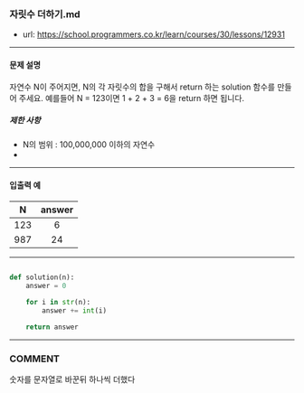 ### 자릿수 더하기.md

 - url: https://school.programmers.co.kr/learn/courses/30/lessons/12931
 
 --------
 
#### 문제 설명
자연수 N이 주어지면, N의 각 자릿수의 합을 구해서 return 하는 solution 함수를 만들어 주세요.
예를들어 N = 123이면 1 + 2 + 3 = 6을 return 하면 됩니다.

##### 제한 사항
 - N의 범위 : 100,000,000 이하의 자연수
 - 
--------
 
#### 입출력 예
|N|answer|
|:---:|:---:|
|123|6|
|987|24|
 
--------


```python

def solution(n):
    answer = 0
    
    for i in str(n):
        answer += int(i)

    return answer

```

------
### COMMENT
숫자를 문자열로 바꾼뒤 하나씩 더했다

